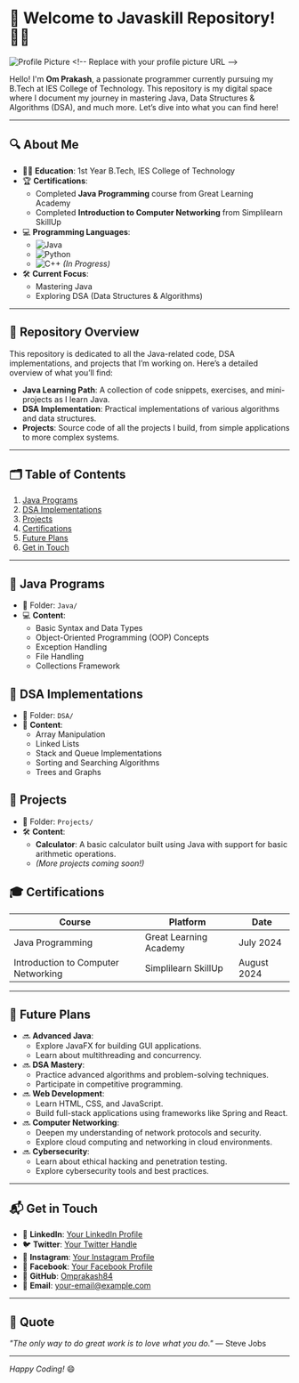 # 🚀 Welcome to Javaskill Repository! 👨‍💻

![Profile Picture]([https://via.placeholder.com/150](https://github.com/omprakash84/Javaskill/blob/main/WhatsApp%20Image%202024-08-23%20at%2011.18.32%20AM.jpeg)) <!-- Replace with your profile picture URL -->

Hello! I'm **Om Prakash**, a passionate programmer currently pursuing my B.Tech at IES College of Technology. This repository is my digital space where I document my journey in mastering Java, Data Structures & Algorithms (DSA), and much more. Let’s dive into what you can find here!

---

## 🔍 About Me
- 🧑‍🎓 **Education**: 1st Year B.Tech, IES College of Technology
- 🏆 **Certifications**: 
  - Completed **Java Programming** course from Great Learning Academy
  - Completed **Introduction to Computer Networking** from Simplilearn SkillUp
- 💻 **Programming Languages**:
  - ![Java](https://img.shields.io/badge/Java-%23007396.svg?style=flat&logo=java&logoColor=white)
  - ![Python](https://img.shields.io/badge/Python-%2314354C.svg?style=flat&logo=python&logoColor=white)
  - ![C++](https://img.shields.io/badge/C%2B%2B-%2300599C.svg?style=flat&logo=c%2B%2B&logoColor=white) *(In Progress)*
- 🛠️ **Current Focus**: 
  - Mastering Java
  - Exploring DSA (Data Structures & Algorithms)

---

## 📂 Repository Overview
This repository is dedicated to all the Java-related code, DSA implementations, and projects that I’m working on. Here’s a detailed overview of what you’ll find:

- **Java Learning Path**: A collection of code snippets, exercises, and mini-projects as I learn Java.
- **DSA Implementation**: Practical implementations of various algorithms and data structures.
- **Projects**: Source code of all the projects I build, from simple applications to more complex systems.

---

## 🗂️ Table of Contents
1. [Java Programs](#java-programs)
2. [DSA Implementations](#dsa-implementations)
3. [Projects](#projects)
4. [Certifications](#certifications)
5. [Future Plans](#future-plans)
6. [Get in Touch](#get-in-touch)

---

## 🔧 Java Programs
- 📂 Folder: `Java/`
- 💻 **Content**: 
  - Basic Syntax and Data Types
  - Object-Oriented Programming (OOP) Concepts
  - Exception Handling
  - File Handling
  - Collections Framework

## 🔑 DSA Implementations
- 📂 Folder: `DSA/`
- 🧠 **Content**:
  - Array Manipulation
  - Linked Lists
  - Stack and Queue Implementations
  - Sorting and Searching Algorithms
  - Trees and Graphs

## 🌟 Projects
- 📂 Folder: `Projects/`
- 🛠️ **Content**:
  - **Calculator**: A basic calculator built using Java with support for basic arithmetic operations.
  - *(More projects coming soon!)*

## 🎓 Certifications
| **Course** | **Platform** | **Date** |
|------------|--------------|----------|
| Java Programming | Great Learning Academy | July 2024 |
| Introduction to Computer Networking | Simplilearn SkillUp | August 2024 |

---

## 📅 Future Plans
- 🔜 **Advanced Java**:
  - Explore JavaFX for building GUI applications.
  - Learn about multithreading and concurrency.
- 🔜 **DSA Mastery**:
  - Practice advanced algorithms and problem-solving techniques.
  - Participate in competitive programming.
- 🔜 **Web Development**:
  - Learn HTML, CSS, and JavaScript.
  - Build full-stack applications using frameworks like Spring and React.
- 🔜 **Computer Networking**:
  - Deepen my understanding of network protocols and security.
  - Explore cloud computing and networking in cloud environments.
- 🔜 **Cybersecurity**:
  - Learn about ethical hacking and penetration testing.
  - Explore cybersecurity tools and best practices.

---

## 📬 Get in Touch
- 💼 **LinkedIn**: [Your LinkedIn Profile](#)
- 🐦 **Twitter**: [Your Twitter Handle](#)
- 📸 **Instagram**: [Your Instagram Profile](#)
- 📘 **Facebook**: [Your Facebook Profile](#)
- 🐙 **GitHub**: [Omprakash84](https://github.com/omprakash84)
- 📧 **Email**: your-email@example.com

---

## 💬 Quote
*"The only way to do great work is to love what you do."* — Steve Jobs

---

*Happy Coding!* 😄
